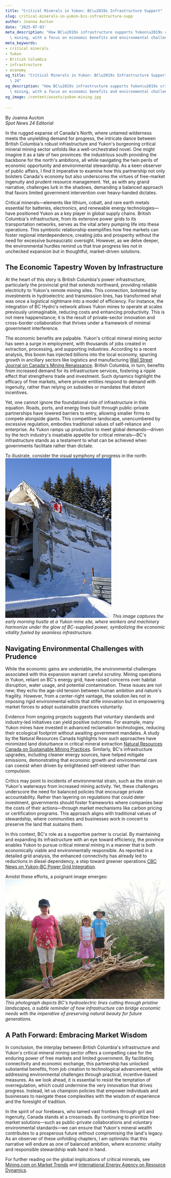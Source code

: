```yaml
---
title: "Critical Minerals in Yukon: BC\u2019s Infrastructure Support"
slug: critical-minerals-in-yukon-bcs-infrastructure-supp
author: Joanna Aucton
date: '2025-07-03'
meta_description: "How BC\u2019s infrastructure supports Yukon\u2019s critical mineral\
  \ mining, with a focus on economic benefits and environmental challenges.[](https://cbc.ca/news/canada/north/yukon-bc-power-grid-analysis-1.7552201)"
meta_keywords:
- critical minerals
- Yukon
- British Columbia
- infrastructure
- economy
og_title: "Critical Minerals in Yukon: BC\u2019s Infrastructure Support - Spot News\
  \ 24"
og_description: "How BC\u2019s infrastructure supports Yukon\u2019s critical mineral\
  \ mining, with a focus on economic benefits and environmental challenges.[](https://cbc.ca/news/canada/north/yukon-bc-power-grid-analysis-1.7552201)"
og_image: /content/assets/yukon-mining.jpg

---
```

<!--# Bridging Prosperity: How British Columbia's Infrastructure Fuels Yukon's Critical Mineral Boom -->
By Joanna Aucton  
*Spot News 24 Editorial*  

In the rugged expanse of Canada's North, where untamed wilderness meets the unyielding demand for progress, the intricate dance between British Columbia's robust infrastructure and Yukon's burgeoning critical mineral mining sector unfolds like a well-orchestrated novel. One might imagine it as a tale of two provinces: the industrious south providing the backbone for the north's ambitions, all while navigating the twin perils of economic opportunity and environmental stewardship. As a keen observer of public affairs, I find it imperative to examine how this partnership not only bolsters Canada's economy but also underscores the virtues of free-market ingenuity and prudent resource management. Yet, as with any grand narrative, challenges lurk in the shadows, demanding a balanced approach that favors limited government intervention over heavy-handed dictates.

Critical minerals—elements like lithium, cobalt, and rare earth metals essential for batteries, electronics, and renewable energy technologies—have positioned Yukon as a key player in global supply chains. British Columbia's infrastructure, from its extensive power grids to its transportation networks, serves as the vital artery pumping life into these operations. This symbiotic relationship exemplifies how free markets can foster regional interdependence, creating jobs and prosperity without the need for excessive bureaucratic oversight. However, as we delve deeper, the environmental hurdles remind us that true progress lies not in unchecked expansion but in thoughtful, market-driven solutions.

## The Economic Tapestry Woven by Infrastructure

At the heart of this story is British Columbia's power infrastructure, particularly the provincial grid that extends northward, providing reliable electricity to Yukon's remote mining sites. This connection, bolstered by investments in hydroelectric and transmission lines, has transformed what was once a logistical nightmare into a model of efficiency. For instance, the integration of BC Hydro's network allows Yukon mines to operate at scales previously unimaginable, reducing costs and enhancing productivity. This is not mere happenstance; it is the result of private-sector innovation and cross-border collaboration that thrives under a framework of minimal government interference.

The economic benefits are palpable. Yukon's critical mineral mining sector has seen a surge in employment, with thousands of jobs created in extraction, processing, and supporting industries. According to a recent analysis, this boom has injected billions into the local economy, spurring growth in ancillary sectors like logistics and manufacturing [Wall Street Journal on Canada's Mining Renaissance](https://www.wsj.com/articles/canadas-mining-boom-fuels-economic-growth-2023). British Columbia, in turn, benefits from increased demand for its infrastructure services, fostering a ripple effect that strengthens trade and investment. Such dynamics highlight the efficacy of free markets, where private entities respond to demand with ingenuity, rather than relying on subsidies or mandates that distort incentives.

Yet, one cannot ignore the foundational role of infrastructure in this equation. Roads, ports, and energy lines built through public-private partnerships have lowered barriers to entry, allowing smaller firms to compete alongside giants. This competitive landscape, unencumbered by excessive regulation, embodies traditional values of self-reliance and enterprise. As Yukon ramps up production to meet global demands—driven by the tech industry's insatiable appetite for critical minerals—BC's infrastructure stands as a testament to what can be achieved when governments facilitate rather than dictate.

To illustrate, consider the visual symphony of progress in the north: ![Yukon Mine Operations at Dawn](/content/assets/yukon-mine-operations-dawn.jpg) *This image captures the early morning hustle at a Yukon mine site, where workers and machinery harmonize under the glow of BC-supplied power, symbolizing the economic vitality fueled by seamless infrastructure.*

## Navigating Environmental Challenges with Prudence

While the economic gains are undeniable, the environmental challenges associated with this expansion warrant careful scrutiny. Mining operations in Yukon, reliant on BC's energy grid, have raised concerns over habitat disruption, water usage, and potential contamination. These issues are not new; they echo the age-old tension between human ambition and nature's fragility. However, from a center-right vantage, the solution lies not in imposing rigid environmental edicts that stifle innovation but in empowering market forces to adopt sustainable practices voluntarily.

Evidence from ongoing projects suggests that voluntary standards and industry-led initiatives can yield positive outcomes. For example, many Yukon mines have invested in advanced reclamation technologies, reducing their ecological footprint without awaiting government mandates. A study by the Natural Resources Canada highlights how such approaches have minimized land disturbance in critical mineral extraction [Natural Resources Canada on Sustainable Mining Practices](https://www.nrcan.gc.ca/our-natural-resources/energy-and-minerals/minerals-mining/sustainable-development/23312). Similarly, BC's infrastructure upgrades, including cleaner energy sources, have helped mitigate emissions, demonstrating that economic growth and environmental care can coexist when driven by enlightened self-interest rather than compulsion.

Critics may point to incidents of environmental strain, such as the strain on Yukon's waterways from increased mining activity. Yet, these challenges underscore the need for balanced policies that encourage private accountability. Rather than layering on regulations that could deter investment, governments should foster frameworks where companies bear the costs of their actions—through market mechanisms like carbon pricing or certification programs. This approach aligns with traditional values of stewardship, where communities and businesses work in concert to preserve the land that sustains them.

In this context, BC's role as a supportive partner is crucial. By maintaining and expanding its infrastructure with an eye toward efficiency, the province enables Yukon to pursue critical mineral mining in a manner that is both economically viable and environmentally responsible. As reported in a detailed grid analysis, the enhanced connectivity has already led to reductions in diesel dependency, a step toward greener operations [CBC News on Yukon-BC Power Grid Integration](https://cbc.ca/news/canada/north/yukon-bc-power-grid-analysis-1.7552201).

Amidst these efforts, a poignant image emerges: ![BC Hydro Lines Through Wilderness](/content/assets/bc-hydro-lines-wilderness.jpg) *This photograph depicts BC's hydroelectric lines cutting through pristine landscapes, a subtle reminder of how infrastructure can bridge economic needs with the imperative of preserving natural beauty for future generations.*

## A Path Forward: Embracing Market Wisdom

In conclusion, the interplay between British Columbia's infrastructure and Yukon's critical mineral mining sector offers a compelling case for the enduring power of free markets and limited government. By facilitating connectivity and economic exchange, this partnership has unlocked substantial benefits, from job creation to technological advancement, while addressing environmental challenges through practical, incentive-based measures. As we look ahead, it is essential to resist the temptation of overregulation, which could undermine the very innovation that drives progress. Instead, let us champion policies that empower individuals and businesses to navigate these complexities with the wisdom of experience and the foresight of tradition.

In the spirit of our forebears, who tamed vast frontiers through grit and ingenuity, Canada stands at a crossroads. By continuing to prioritize free-market solutions—such as public-private collaborations and voluntary environmental standards—we can ensure that Yukon's mineral wealth contributes to a prosperous future without compromising the land's legacy. As an observer of these unfolding chapters, I am optimistic that this narrative will endure as one of balanced ambition, where economic vitality and responsible stewardship walk hand in hand.

For further reading on the global implications of critical minerals, see [Mining.com on Market Trends](https://www.mining.com/critical-minerals-supply-chain-analysis-2023) and [International Energy Agency on Resource Dynamics](https://www.iea.org/reports/the-role-of-critical-minerals-in-clean-energy-transitions).

